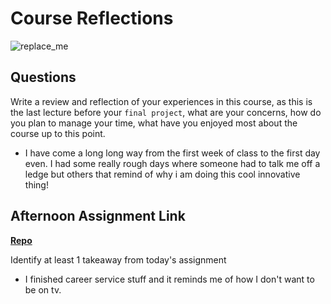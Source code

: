 # Course Reflections

![replace_me](https://codeworks.blob.core.windows.net/public/assets/img/illustrations/placeholder.svg)

## Questions

Write a review and reflection of your experiences in this course, as this is the last lecture before your `final project`, what are your concerns, how do you plan to manage your time, what have you enjoyed most about the course up to this point.

-   I have come a long long way from the first week of class to the first day even. I had some really rough days where someone had to talk me off a ledge but others that remind of why i am doing this cool innovative thing! 

## Afternoon Assignment Link

**[Repo](https://github.com/Linda-Taing/CSharpAllSpice)**

Identify at least 1 takeaway from today's assignment

- I finished career service stuff and it reminds me of how I don't want to be on tv.
